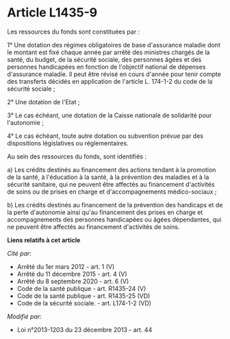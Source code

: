 # Article L1435-9

Les ressources du fonds sont constituées par : 

1° Une dotation des régimes obligatoires de base d'assurance maladie dont le montant est fixé chaque année par arrêté des
ministres chargés de la santé, du budget, de la sécurité sociale, des personnes âgées et des personnes handicapées en
fonction de l'objectif national de dépenses d'assurance maladie. Il peut être révisé en cours d'année pour tenir compte des
transferts décidés en application de l'article L. 174-1-2 du code de la sécurité sociale  ; 

2° Une dotation de l'Etat ; 

3° Le cas échéant, une dotation de la Caisse nationale de solidarité pour l'autonomie ; 

4° Le cas échéant, toute autre dotation ou subvention prévue par des dispositions législatives ou réglementaires. 

Au sein des ressources du fonds, sont identifiés : 

a) Les crédits destinés au financement des actions tendant à la promotion de la santé, à l'éducation à la santé, à la
prévention des maladies et à la sécurité sanitaire, qui ne peuvent être affectés au financement d'activités de soins ou de
prises en charge et d'accompagnements médico-sociaux ; 

b) Les crédits destinés au financement de la prévention des handicaps et de la perte d'autonomie ainsi qu'au financement des
prises en charge et accompagnements des personnes handicapées ou âgées dépendantes, qui ne peuvent être affectés au
financement d'activités de soins.

**Liens relatifs à cet article**

_Cité par_:

  - Arrêté du 1er mars 2012 - art. 1 (V)
  - Arrêté du 11 décembre 2015 - art. 4 (V)
  - Arrêté du 8 septembre 2020 - art. 6 (V)
  - Code de la santé publique - art. R1435-24 (V)
  - Code de la santé publique - art. R1435-25 (VD)
  - Code de la sécurité sociale. - art. L174-1-2 (VD)

_Modifié par_:

  - Loi n°2013-1203 du 23 décembre 2013 - art. 44
